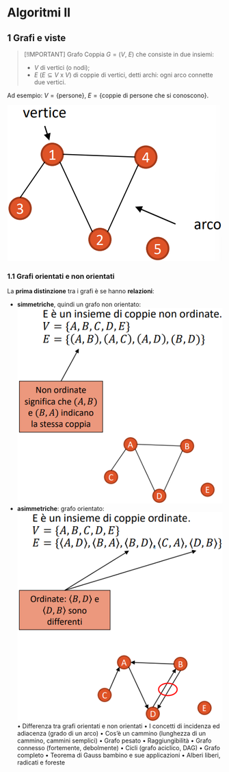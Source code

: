 # Algoritmi II

## 1 Grafi e viste

> [!IMPORTANT] Grafo
> Coppia $G=(V,\ E)$ che consiste in due insiemi:
>  
> - $V$ di vertici (o nodi);
> - $E\ (E \subseteq V\ \text{x}\ V)$ di coppie di vertici, detti archi: ogni arco connette due vertici.

Ad esempio: $V=\{\text{persone}\}$, $E=\{\text{coppie di persone che si conoscono}\}$.

![Esempio_grafo](./Immagini/Esempio_grafo.png)

### 1.1 Grafi orientati e non orientati

La **prima distinzione** tra i grafi è se hanno **relazioni**:

- **simmetriche**, quindi un grafo non orientato:
![Grafo_non_orientato](./Immagini/Grafo_non_orientato.png)
- **asimmetriche**: grafo orientato:
![Grafo_orientato](./Immagini/Grafo_orientato.png)
• Differenza tra grafi orientati e non orientati
• I concetti di incidenza ed adiacenza (grado di un arco)
• Cos’è un cammino (lunghezza di un cammino, cammini semplici)
• Grafo pesato
• Raggiungibilità
• Grafo connesso (fortemente, debolmente)
• Cicli (grafo aciclico, DAG)
• Grafo completo
• Teorema di Gauss bambino e sue applicazioni
• Alberi liberi, radicati e foreste